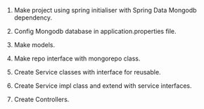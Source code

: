 1. Make project using spring initialiser with Spring Data Mongodb dependency.

2. Config Mongodb database in application.properties file.

3. Make models.

4. Make repo interface with mongorepo class.

5. Create Service classes with interface for reusable.

6. Create Service impl class and extend with service interfaces.

7. Create Controllers.
